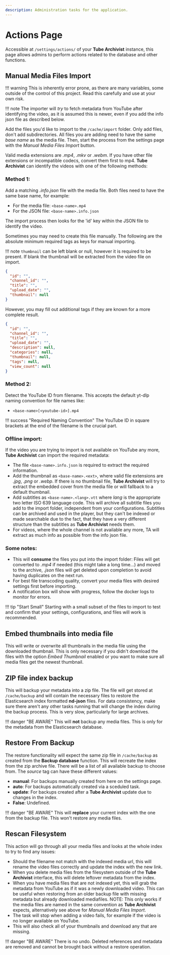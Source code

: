 ```yaml
---
description: Administration tasks for the application.
---
```


# Actions Page
Accessible at `/settings/actions/` of your **Tube Archivist** instance, this page allows admins to perform actions related to the database and other functions.

## Manual Media Files Import
!!! warning
    This is inherently error prone, as there are many variables, some outside of the control of this project. Read this carefully and use at your own risk.

!!! note
    The importer will *try* to fetch metadata from YouTube after identifying the video, as it is assumed this is newer, even if you add the info json file as described below.

Add the files you'd like to import to the `/cache/import` folder. Only add files, don't add subdirectories. All files you are adding need to have the same *base name* as the media file. Then, start the process from the settings page with the *Manual Media Files Import* button.

Valid media extensions are *.mp4*, *.mkv* or *.webm*. If you have other file extensions or incompatible codecs, convert them first to mp4. **Tube Archivist** can identify the videos with one of the following methods:

### Method 1:
Add a matching *.info.json* file with the media file. Both files need to have the same base name, for example:

- For the media file: `<base-name>.mp4`
- For the JSON file: `<base-name>.info.json`

The import process then looks for the 'id' key within the JSON file to identify the video.


Sometimes you may need to create this file manually. The following are the absolute minimum required tags as keys for manual importing.

!!! note
    `thumbnail` can be left blank or null, however it is required to be present. If blank the thumbnail will be extracted from the video file on import.

```json
{
  "id": "",
  "channel_id": "",
  "title": "",
  "upload_date": "",
  "thumbnail": null
}
```

However, you may fill out additional tags if they are known for a more complete result.
```json
{
  "id": "",
  "channel_id": "",
  "title": "",
  "upload_date": "",
  "description": null,
  "categories": null,
  "thumbnail": null,
  "tags": null,
  "view_count": null
}
```

### Method 2:
Detect the YouTube ID from filename. This accepts the default yt-dlp naming convention for file names like:

- `<base-name>[<youtube-id>].mp4`

!!! success "Required Naming Convention"
    The YouTube ID in square brackets at the end of the filename is the crucial part.

### Offline import:
If the video you are trying to import is not available on YouTube any more, **Tube Archivist** can import the required metadata:

- The file `<base-name>.info.json` is required to extract the required information.
- Add the thumbnail as `<base-name>.<ext>`, where valid file extensions are *.jpg*, *.png* or *.webp*. If there is no thumbnail file, **Tube Archivist** will try to extract the embedded cover from the media file or will fallback to a default thumbnail.
- Add subtitles as `<base-name>.<lang>.vtt` where *lang* is the appropriate two letter ISO 639 language code. This will archive all subtitle files you add to the import folder, independent from your configurations. Subtitles can be archived and used in the player, but they can't be indexed or made searchable due to the fact, that they have a very different structure than the subtitles as **Tube Archivist** needs them.
- For videos, where the whole channel is not available any more, TA will extract as much info as possible from the info json file.

### Some notes:

- This will **consume** the files you put into the import folder: Files will get converted to *.mp4* if needed (this might take a long time...) and moved to the archive, *.json* files will get deleted upon completion to avoid having duplicates on the next run.
- For best file transcoding quality, convert your media files with desired settings first before importing.
- A notification box will show with progress, follow the docker logs to monitor for errors.

!!! tip "Start Small"
    Starting with a small subset of the files to import to test and confirm that your settings, configurations, and files will work is recommended.

## Embed thumbnails into media file
This will write or overwrite all thumbnails in the media file using the downloaded thumbnail. This is only necessary if you didn't download the files with the option *Embed Thumbnail* enabled or you want to make sure all media files get the newest thumbnail.

## ZIP file index backup
This will backup your metadata into a zip file. The file will get stored at `/cache/backup` and will contain the necessary files to restore the Elasticsearch index formatted **nd-json** files. For data consistency, make sure there aren't any other tasks running that will change the index during the backup process. This is very slow, particularly for large archives.

!!! danger "BE AWARE"
    This will **not** backup any media files. This is only for the metadata from the Elasticsearch database.

## Restore From Backup
The restore functionality will expect the same zip file in `/cache/backup` as created from the **Backup database** function. This will recreate the index from the zip archive file. There will be a list of all available backup to choose from. The *source* tag can have these different values:

- **manual**: For backups manually created from here on the settings page.
- **auto**: For backups automatically created via a sceduled task.
- **update**: For backups created after a **Tube Archivist** update due to changes in the index.
- **False**: Undefined.

!!! danger "BE AWARE"
    This will **replace** your current index with the one from the backup file. This won't restore any media files.

## Rescan Filesystem
This action will go through all your media files and looks at the whole index to try to find any issues:

- Should the filename not match with the indexed media url, this will rename the video files correctly and update the index with the new link.
- When you delete media files from the filesystem outside of the **Tube Archivist** interface, this will delete leftover metadata from the index.
- When you have media files that are not indexed yet, this will grab the metadata from YouTube as if it was a newly downloaded video. This can be useful when restoring from an older backup file with missing metadata but already downloaded mediafiles. NOTE: This only works if the media files are named in the same convention as **Tube Archivist** expects, alternatively see above for *Manual Media Files Import*.
- The task will stop when adding a video fails, for example if the video is no longer available on YouTube.
- This will also check all of your thumbnails and download any that are missing.

!!! danger "BE AWARE"
    There is no undo. Deleted references and metadata are removed and cannot be brought back without a restore operation.
